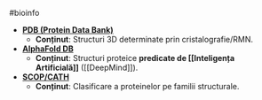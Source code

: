 #bioinfo
- [**PDB (Protein Data Bank)**](https://www.rcsb.org)
	-  **Conținut**: Structuri 3D determinate prin cristalografie/RMN.
- [**AlphaFold DB**](https://alphafold.ebi.ac.uk)
	-  **Conținut**: Structuri proteice **predicate de [[Inteligența Artificială]]** ([[DeepMind]]).
- [**SCOP/CATH** ](https://www.cathdb.info/)
    -  **Conținut**: Clasificare a proteinelor pe familii structurale.

